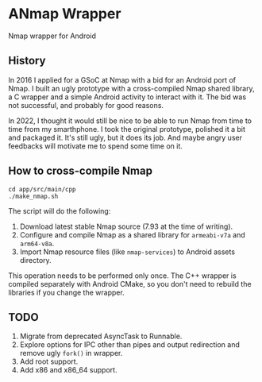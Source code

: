 # ANmap Wrapper
Nmap wrapper for Android

## History
In 2016 I applied for a GSoC at Nmap with a bid for an Android port of Nmap. I built an ugly prototype with a cross-compiled Nmap shared library,
a C wrapper and a simple Android activity to interact with it. The bid was not successful, and probably for good reasons.

In 2022, I thought it would still be nice to be able to run Nmap from time to time from my smarthphone. I took the original prototype, polished
it a bit and packaged it. It's still ugly, but it does its job. And maybe angry user feedbacks will motivate me to spend some time on it.

## How to cross-compile Nmap

```
cd app/src/main/cpp
./make_nmap.sh
```

The script will do the following:

1) Download latest stable Nmap source (7.93 at the time of writing).
2) Configure and compile Nmap as a shared library for `armeabi-v7a` and `arm64-v8a`.
3) Import Nmap resource files (like `nmap-services`) to Android assets directory.

This operation needs to be performed only once. The C++ wrapper is compiled separately with Android CMake, so you don't need to rebuild the libraries
if you change the wrapper.

## TODO

1) Migrate from deprecated AsyncTask to Runnable.
2) Explore options for IPC other than pipes and output redirection and remove ugly `fork()` in wrapper.
3) Add root support.
4) Add x86 and x86_64 support.
